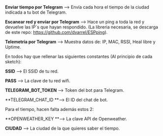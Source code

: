 **Enviar tiempo por Telegram** \--\> Envía cada hora el tiempo de la
ciudad indicada a tu bot de Telegram.

**Escanear red y enviar por Telegram** \--\> Hace un ping a toda la red
y devuelve las IP´s que hayan respondido. (La libreria necesaria, se descarga de este repo: https://github.com/dvarrel/ESPping).

**Telemetría por Telegram** \--\> Muestra datos de: IP, MAC, RSSI, Heal
libre y Uptime.

En todos hay que rellenar las siguientes constantes (Al principio de
cada sketch):

**SSID** \--\> El SSID de tu red.

**PASS** \--\> La clave de tu red wifi.

**TELEGRAM_BOT_TOKEN** \--\> Token del bot para Telegram.

**TELEGRAM_CHAT_ID **\--\> El ID del chat de bot.

Para el tiempo, hacen falta además estos 2:

**OPENWEATHER_KEY **\--\> La clave API de Openweather.

**CIUDAD** \--\> La ciudad de la que quieres saber el tiempo.
